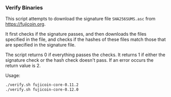 ### Verify Binaries
This script attempts to download the signature file `SHA256SUMS.asc` from https://fujicoin.org.

It first checks if the signature passes, and then downloads the files specified in the file, and checks if the hashes of these files match those that are specified in the signature file.

The script returns 0 if everything passes the checks. It returns 1 if either the signature check or the hash check doesn't pass. If an error occurs the return value is 2.

Usage:

```sh
./verify.sh fujicoin-core-0.11.2
./verify.sh fujicoin-core-0.12.0
```
